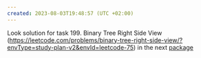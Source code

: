 ```yaml
---
created: 2023-08-03T19:48:57 (UTC +02:00)
---
```

Look solution for task 199. Binary Tree Right Side View
(https://leetcode.com/problems/binary-tree-right-side-view/?envType=study-plan-v2&envId=leetcode-75) in the next
[package](../../../../LeetCode_75_Level_2/Day_15_Tree/Medium/Binary_Tree_Right_Side_View)
